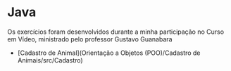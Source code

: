 <h1>Java</h1>


<p>Os exercícios foram desenvolvidos durante a minha participação no Curso em Vídeo, ministrado pelo professor Gustavo Guanabara</p>

* [Cadastro de Animal](Orientação a Objetos (POO)/Cadastro de Animais/src/Cadastro)

 
